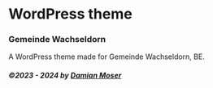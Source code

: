 # WordPress theme
### Gemeinde Wachseldorn

A WordPress theme made for Gemeinde Wachseldorn, BE.

###### **©2023 - 2024 by [Damian Moser](https://damian.work)**
